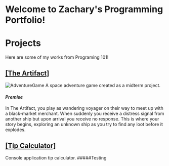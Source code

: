 # Welcome to Zachary's Programming Portfolio!

# Projects
Here are some of my works from Programing 101!

## [[The Artifact]](https://github.com/LeftRightDown/TheArtifactGame)
![AdventureGame]()
A space adventure game created as a midterm project. 

#### *Premise*
In The Artifact, you play as wandering voyager on their way to meet up with a black-market
merchant. When suddenly you receive a distress signal from another ship but upon arrival you 
receive no response. This is where your story begins, exploring an unknown ship as you try to
find any loot before it explodes. 

## [[Tip Calculator]](https://github.com/LeftRightDown/TipCalculator2.0) 

Console application tip calculator.
#####Testing
